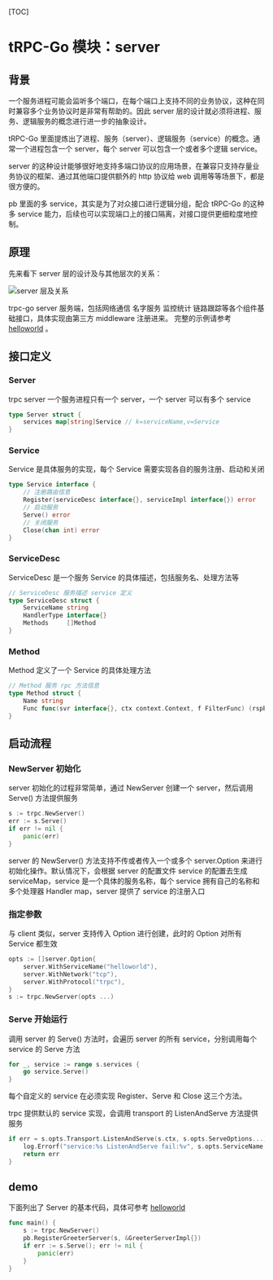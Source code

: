 [TOC]

# tRPC-Go 模块：server



## 背景

一个服务进程可能会监听多个端口，在每个端口上支持不同的业务协议，这种在同时兼容多个业务协议时是非常有帮助的。因此 server 层的设计就必须将进程、服务、逻辑服务的概念进行进一步的抽象设计。

tRPC-Go 里面提炼出了进程、服务（server）、逻辑服务（service）的概念。通常一个进程包含一个 server，每个 server 可以包含一个或者多个逻辑 service。

server 的这种设计能够很好地支持多端口协议的应用场景，在兼容只支持存量业务协议的框架、通过其他端口提供额外的 http 协议给 web 调用等等场景下，都是很方便的。

pb 里面的多 service，其实是为了对众接口进行逻辑分组，配合 tRPC-Go 的这种多 service 能力，后续也可以实现端口上的接口隔离，对接口提供更细粒度地控制。

## 原理

先来看下 server 层的设计及与其他层次的关系：

![server 层及关系](/.resources/developer_guide/module_design/server/server_layer_relations.png)

trpc-go server 服务端，包括网络通信 名字服务 监控统计 链路跟踪等各个组件基础接口，具体实现由第三方 middleware 注册进来。
完整的示例请参考 [helloworld](https://git.woa.com/trpc-go/trpc-go/tree/master/examples/helloworld) 。

## 接口定义

### Server

trpc server 一个服务进程只有一个 server，一个 server 可以有多个 service

``` go
type Server struct {
    services map[string]Service // k=serviceName,v=Service
}
```

### Service

Service 是具体服务的实现，每个 Service 需要实现各自的服务注册、启动和关闭

``` go
type Service interface {
    // 注册路由信息
    Register(serviceDesc interface{}, serviceImpl interface{}) error
    // 启动服务
    Serve() error
    // 关闭服务
    Close(chan int) error
}
```

### ServiceDesc

ServiceDesc 是一个服务 Service 的具体描述，包括服务名、处理方法等

``` go
// ServiceDesc 服务描述 service 定义
type ServiceDesc struct {
    ServiceName string
    HandlerType interface{}
    Methods     []Method
}
```

### Method

Method 定义了一个 Service 的具体处理方法

``` go
// Method 服务 rpc 方法信息
type Method struct {
    Name string
    Func func(svr interface{}, ctx context.Context, f FilterFunc) (rspbody interface{}, err error)
}
```

## 启动流程

### NewServer 初始化

server 初始化的过程非常简单，通过 NewServer 创建一个 server，然后调用 Serve() 方法提供服务

``` go
s := trpc.NewServer()
err := s.Serve()
if err != nil {
    panic(err)
}
```

server 的 NewServer() 方法支持不传或者传入一个或多个 server.Option 来进行初始化操作。默认情况下，会根据 server 的配置文件 service 的配置去生成 serviceMap，service 是一个具体的服务名称，每个 service 拥有自己的名称和多个处理器 Handler map，server 提供了 service 的注册入口

### 指定参数

与 client 类似，server 支持传入 Option 进行创建，此时的 Option 对所有 Service 都生效

``` go
opts := []server.Option{
    server.WithServiceName("helloworld"),
    server.WithNetwork("tcp"),
    server.WithProtocol("trpc"),
}
s := trpc.NewServer(opts ...)
```

### Serve 开始运行

调用 server 的 Serve() 方法时，会遍历 server 的所有 service，分别调用每个 service 的 Serve 方法

``` go
for _, service := range s.services {
    go service.Serve()
}

```

每个自定义的 service 在必须实现 Register、Serve 和 Close 这三个方法。

trpc 提供默认的 service 实现，会调用 transport 的 ListenAndServe 方法提供服务

``` go
if err = s.opts.Transport.ListenAndServe(s.ctx, s.opts.ServeOptions...); err != nil {
    log.Errorf("service:%s ListenAndServe fail:%v", s.opts.ServiceName, err)
    return err
}
```

## demo

下面列出了 Server 的基本代码，具体可参考 [helloworld](https://git.woa.com/trpc-go/trpc-go/tree/master/examples/helloworld)

``` go
func main() {
    s := trpc.NewServer()
    pb.RegisterGreeterServer(s, &GreeterServerImpl{})
    if err := s.Serve(); err != nil {
        panic(err)
    }
}
```
